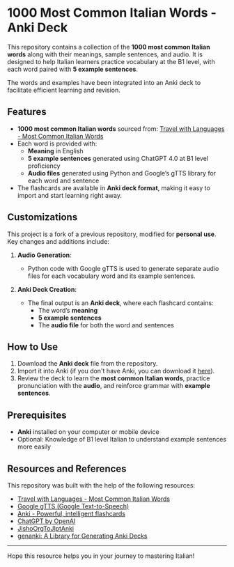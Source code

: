 # 1000 Most Common Italian Words - Anki Deck

This repository contains a collection of the **1000 most common Italian words** along with their meanings, sample sentences, and audio. It is designed to help Italian learners practice vocabulary at the B1 level, with each word paired with **5 example sentences**.

The words and examples have been integrated into an Anki deck to facilitate efficient learning and revision.

## Features

- **1000 most common Italian words** sourced from: [Travel with Languages - Most Common Italian Words](https://travelwithlanguages.com/blog/most-common-italian-words.html)
- Each word is provided with:
  - **Meaning** in English
  - **5 example sentences** generated using ChatGPT 4.0 at B1 level proficiency
  - **Audio files** generated using Python and Google’s gTTS library for each word and sentence
- The flashcards are available in **Anki deck format**, making it easy to import and start learning right away.

## Customizations

This project is a fork of a previous repository, modified for **personal use**. Key changes and additions include:

1. **Audio Generation**: 
   - Python code with Google gTTS is used to generate separate audio files for each vocabulary word and its example sentences.

2. **Anki Deck Creation**:
   - The final output is an **Anki deck**, where each flashcard contains:
     - The word’s **meaning**
     - **5 example sentences**
     - The **audio file** for both the word and sentences

## How to Use

1. Download the **Anki deck** file from the repository.
2. Import it into Anki (if you don't have Anki, you can download it [here](https://apps.ankiweb.net/)).
3. Review the deck to learn the **most common Italian words**, practice pronunciation with the **audio**, and reinforce grammar with **example sentences**.

## Prerequisites

- **Anki** installed on your computer or mobile device
- Optional: Knowledge of B1 level Italian to understand example sentences more easily

## Resources and References

This repository was built with the help of the following resources:

- [Travel with Languages - Most Common Italian Words](https://travelwithlanguages.com/blog/most-common-italian-words.html)
- [Google gTTS (Google Text-to-Speech)](https://pypi.org/project/gTTS/)
- [Anki - Powerful, intelligent flashcards](https://apps.ankiweb.net/)
- [ChatGPT by OpenAI](https://openai.com/chatgpt)
- [JishoOrgToJlptAnki](https://github.com/pierreydumas/JishoOrgToJlptAnki)
- [genanki: A Library for Generating Anki Decks](https://github.com/kerrickstaley/genanki)
---

Hope this resource helps you in your journey to mastering Italian!
